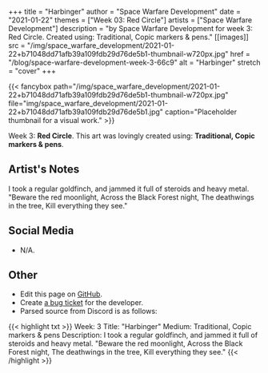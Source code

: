 +++
title =       "Harbinger"
author =      "Space Warfare Development"
date =        "2021-01-22"
themes =      ["Week 03: Red Circle"]
artists =     ["Space Warfare Development"]
description = "by Space Warfare Development for week 3: Red Circle. Created using: Traditional, Copic markers & pens."
[[images]]
              src = "/img/space_warfare_development/2021-01-22+b71048dd71afb39a109fdb29d76de5b1-thumbnail-w720px.jpg"
              href = "/blog/space-warfare-development-week-3-66c9"
              alt = "Harbinger"
              stretch = "cover"
+++


{{< fancybox path="/img/space_warfare_development/2021-01-22+b71048dd71afb39a109fdb29d76de5b1-thumbnail-w720px.jpg" file="img/space_warfare_development/2021-01-22+b71048dd71afb39a109fdb29d76de5b1.jpg" caption="Placeholder thumbnail for a visual work." >}}


Week 3: **Red Circle**. This art was lovingly created using: **Traditional, Copic markers & pens**.

## Artist's Notes

I took a regular goldfinch, and jammed it full of steroids and heavy metal.
"Beware the red moonlight,
Across the Black Forest night,
The deathwings in the tree,
Kill everything they see."

## Social Media

- N/A.

## Other

- Edit this page on [GitHub](https://github.com/teaminkling/web-refresh/edit/main/content/blog/space-warfare-development-week-3-66c9.md).
- Create [a bug ticket](https://github.com/teaminkling/web-refresh/issues/new?assignees=&labels=bug&template=problem-report.md&title=) for the developer.
- Parsed source from Discord is as follows:

{{< highlight txt >}}
Week:           3
Title:              "Harbinger"
Medium:       Traditional, Copic markers & pens
Description:  I took a regular goldfinch, and jammed it full of steroids and heavy metal.
"Beware the red moonlight,
Across the Black Forest night,
The deathwings in the tree,
Kill everything they see."
{{< /highlight >}}